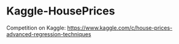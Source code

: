# Kaggle-HousePrices

Competition on Kaggle:
https://www.kaggle.com/c/house-prices-advanced-regression-techniques
